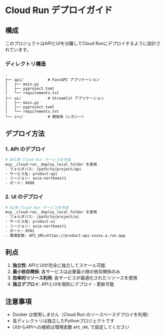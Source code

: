 # Cloud Run デプロイガイド

## 構成

このプロジェクトはAPIとUIを分離してCloud Runにデプロイするように設計されています。

### ディレクトリ構造

```
.
├── api/           # FastAPI アプリケーション
│   ├── main.py
│   ├── pyproject.toml
│   └── requirements.txt
├── ui/            # Streamlit アプリケーション  
│   ├── main.py
│   ├── pyproject.toml
│   └── requirements.txt
└── src/           # 開発用（レガシー）
```

## デプロイ方法

### 1. API のデプロイ

```bash
# API用 Cloud Run サービスを作成
mcp__cloud-run__deploy_local_folder を使用
- フォルダパス: /path/to/project/api
- サービス名: product-api
- リージョン: asia-northeast1
- ポート: 8080
```

### 2. UI のデプロイ

```bash
# UI用 Cloud Run サービスを作成
mcp__cloud-run__deploy_local_folder を使用
- フォルダパス: /path/to/project/ui  
- サービス名: product-ui
- リージョン: asia-northeast1
- ポート: 8501
- 環境変数: API_URL=https://product-api-xxxxx.a.run.app
```

## 利点

1. **独立性**: APIとUIが完全に独立してスケール可能
2. **最小依存関係**: 各サービスは必要最小限の依存関係のみ
3. **効率的リソース利用**: 各サービスが最適化されたリソースを使用
4. **独立デプロイ**: APIとUIを個別にデプロイ・更新可能

## 注意事項

- Docker は使用しません（Cloud Run のソースベースデプロイを利用）
- 各ディレクトリは独立したPythonプロジェクトです
- UIからAPIへの接続は環境変数 `API_URL` で設定してください
